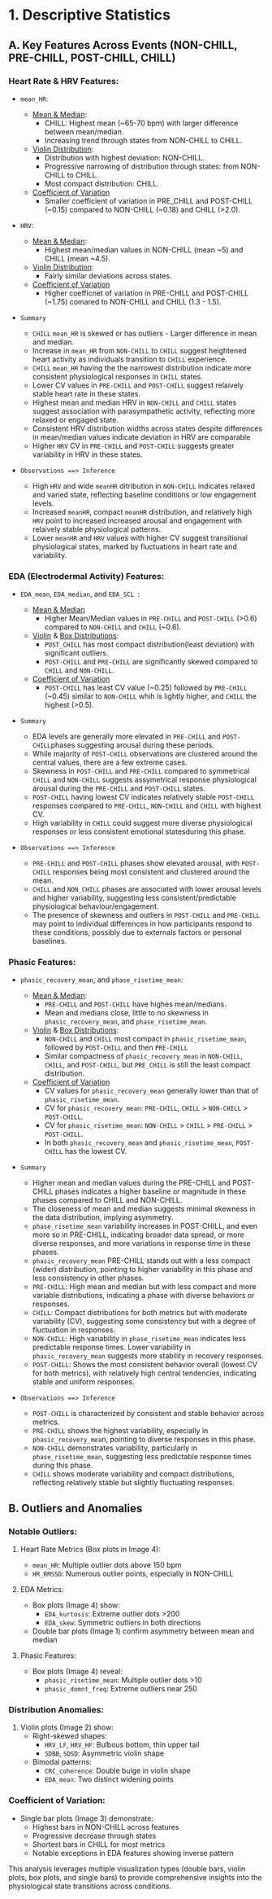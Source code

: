 # 1. Descriptive Statistics

## A. Key Features Across Events (NON-CHILL, PRE-CHILL, POST-CHILL, CHILL)

### Heart Rate & HRV Features:
- `mean_HR`:
  - [Mean & Median](./plots/features_mean_median.png):
    - CHILL: Highest mean (~65-70 bpm) with larger difference between mean/median.
    - Increasing trend through states from NON-CHILL to CHILL.
  - [Violin Distribution](./plots/features_violin_box.png):
    - Distribution with highest deviation: NON-CHILL.
    - Progressive narrowing of distribution through states: from NON-CHILL to CHILL.
    - Most compact distribution: CHILL.
  - [Coefficient of Variation](./plots/coefficient_of_variation.png)
    - Smaller coefficient of variation in PRE_CHILL and POST-CHILL (~0.15) compared to NON-CHILL (~0.18) and CHILL (>2.0).

- `HRV`:
  - [Mean & Median](./plots/features_mean_median.png):
    - Highest mean/median values in NON-CHILL (mean ~5) and CHILL (mean ~4.5).
  - [Violin Distribution](./plots/features_violin_box.png):
    - Fairly similar deviations across states.
  - [Coefficient of Variation](./plots/coefficient_of_variation.png)
    - Higher coefficnet of variation in PRE-CHILL and POST-CHILL (~1.75) comared to NON-CHILL and CHILL (1.3 - 1.5).

- `Summary`
  - `CHILL` `mean_HR` is skewed or has outliers - Larger difference in mean and median.
  - Increase in `mean_HR` from `NON-CHILL` to `CHILL` suggest heightened heart activity as individuals transition to `CHILL` experience.
  - `CHILL` `mean_HR` having the the narrowest distribution indicate more consistent physiological responses in `CHILL` states.
  - Lower CV values in `PRE-CHILL` and `POST-CHILL` suggest relaively stable heart rate in these states.
  - Highest mean and median HRV in  `NON-CHILL` and `CHILL` states suggest association with parasympathetic activity, reflecting more relaxed or engaged state.
  - Consistent HRV distribution widths across states despite differences in mean/median values indicate deviation in HRV are comparable
  - Higher `HRV` CV in `PRE-CHILL` and `POST-CHILL` suggests greater variability in HRV in these states.

- `Observations ==> Inference`
  - High `HRV` and wide `meanHR` ditribution in `NON-CHILL` indicates relaxed and varied state, reflecting baseline conditions or low engagement levels.
  - Increased `meanHR`, compact `meanHR` distribution, and relatively high `HRV` point to increased increased arousal and engagement with relaively stable physiological patterns.
  - Lower `meanHR` and `HRV` values with higher CV suggest transitional physiological states, marked by fluctuations in heart rate and variability.


### EDA (Electrodermal Activity) Features:
- `EDA_mean`, `EDA_median`, and `EDA_SCL `:
  - [Mean & Median](./plots/features_mean_median.png)
    - Higher Mean/Median values in `PRE-CHILL` and `POST-CHILL` (>0.6) compared to `NON-CHILL` and `CHILL` (~0.6).
  - [Violin](./plots/features_violin_box.png) & [Box Distributions](./plots/relevant_features_dist_box.png):
    - `POST_CHILL` has most compact distribution(least deviation) with significant outliers.
    - `POST-CHILL` and `PRE-CHILL` are significantly skewed compared to `CHILL` and `NON-CHILL`.
  - [Coefficient of Variation](./plots/coefficient_of_variation.png)
    - `POST-CHILL` has least CV value (~0.25) followed by `PRE-CHILL` (~0.45) similar to `NON-CHILL` whih is lightly higher, and `CHILL` the highest (>0.5).

- `Summary`
  - EDA levels are generally more elevated in `PRE-CHILL` and `POST-CHILL`phases suggesting arousal during these periods.
  - While majority of `POST-CHILL` observations are clustered around the central values, there are a few extreme cases.
  - Skewness in `POST-CHILL` and `PRE-CHILL` compared to symmetrical `CHILL` and `NON-CHILL` suggests assymetrical response physiological arousal during the `PRE-CHILL` and `POST-CHILL` states.
  - `POST-CHILL` having lowest CV indicates relatively stable `POST-CHILL` responses compared to `PRE-CHILL`, `NON-CHILL` and `CHILL` with highest CV.
  - High variability in `CHILL` could suggest more diverse physiological responses or less consistent emotional statesduring this phase.

- `Observations ==> Inference`
  - `PRE-CHILL` and `POST-CHILL` phases show elevated arousal, with `POST-CHILL` responses being most consistent and clustered around the mean.
  - `CHILL` and `NON_CHILL` phases are associated with lower arousal levels and higher variability, suggesting less consistent/predictable physiological behaviour/engagement.
  - The presence of skewness and outliers in `POST-CHILL` and `PRE-CHILL` may point to individual differences in how participants respond to these conditions, possibly due to externals factors or personal baselines.


### Phasic Features:
- `phasic_recovery_mean`, and `phase_risetime_mean`:
  - [Mean & Median](./plots/features_mean_median.png):
    - `PRE-CHILL` and `POST-CHILL` have highes mean/medians.
    - Mean and medians close, little to no skewness in `phasic_recovery_mean`, and `phase_risetime_mean`.
  - [Violin](./plots/features_violin_box.png) & [Box Distributions](./plots/relevant_features_dist_box.png):
    - `NON-CHILL` and `CHILL` most compact in `phasic_risetime_mean`, followed by
    `POST-CHILL` and then `PRE-CHILL`
    - Similar compactness of `phasic_recovery_mean` in `NON-CHILL`, `CHILL`, and `POST-CHILL`, but 
    `PRE_CHILL` is still the least compact distribution.
  - [Coefficient of Variation](./plots/coefficient_of_variation.png)
    - CV values for `phasic_recovery_mean` generally lower than 
    that of `phasic_risetime_mean`.
    - CV for `phasic_recovery_mean`: `PRE-CHILL`, `CHILL` > `NON-CHILL` > `POST-CHILL`. 
    - CV for `phasic_risetime_mean`: `NON-CHILL` > `CHILL` > `PRE-CHILL` > `POST-CHILL`. 
    - In both `phasic_recovery_mean` and `phasic_risetime_mean`, `POST-CHILL` 
    has the lowest CV.

- `Summary`
  - Higher mean and median values during the PRE-CHILL and POST-CHILL 
  phases indicates a higher baseline or magnitude in these phases 
  compared to CHILL and NON-CHILL.
  - The closeness of mean and median suggests minimal skewness in the 
  data distribution, implying asymmetry.
  - `phase_risetime_mean` variability increases in POST-CHILL, 
  and even more so in PRE-CHILL, indicating broader data spread, 
  or more diverse responses, and more variations in 
  response time in these phases.
  - `phasic_recovery_mean` PRE-CHILL stands out with a less 
  compact (wider) distribution, pointing to higher 
  variability in this phase and less consistency in other phases.
  - `PRE-CHILL`: High mean and median but with less compact 
  and more variable distributions, indicating a phase with 
  diverse behaviors or responses.
  - `CHILL`: Compact distributions for both metrics but with 
  moderate variability (CV), suggesting some consistency 
  but with a degree of fluctuation in responses.
  - `NON-CHILL`: High variability in `phase_risetime_mean` indicates 
  less predictable response times. Lower variability in 
  `phasic_recovery_mean` suggests more stability in recovery 
  responses.
  - `POST-CHILL`: Shows the most consistent behavior 
  overall (lowest CV for both metrics), with relatively 
  high central tendencies, indicating stable and uniform 
  responses.

- `Observations ==> Inference`
  - `POST-CHILL` is characterized by consistent and stable 
  behavior across metrics.
  - `PRE-CHILL` shows the highest variability, especially 
  in `phasic_recovery_mea`n, pointing to diverse responses 
  in this phase.
  - `NON-CHILL` demonstrates variability, particularly in 
  `phase_risetime_mean`, suggesting less predictable 
  response times during this phase.
  - `CHILL` shows moderate variability and compact 
  distributions, reflecting relatively stable but slightly 
  fluctuating responses.

## B. Outliers and Anomalies

### Notable Outliers:
1. Heart Rate Metrics (Box plots in Image 4):
   - `mean_HR`: Multiple outlier dots above 150 bpm
   - `HR_RMSSD`: Numerous outlier points, especially in NON-CHILL

2. EDA Metrics:
   - Box plots (Image 4) show:
     - `EDA_kurtosis`: Extreme outlier dots >200
     - `EDA_skew`: Symmetric outliers in both directions
   - Double bar plots (Image 1) confirm asymmetry between mean and median

3. Phasic Features:
   - Box plots (Image 4) reveal:
     - `phasic_risetime_mean`: Multiple outlier dots >10
     - `phasic_domnt_freq`: Extreme outliers near 250

### Distribution Anomalies:
1. Violin plots (Image 2) show:
   - Right-skewed shapes:
     - `HRV_LF`, `HRV_HF`: Bulbous bottom, thin upper tail
     - `SDBB`, `SDSD`: Asymmetric violin shape
   - Bimodal patterns:
     - `CRC_coherence`: Double bulge in violin shape
     - `EDA_mean`: Two distinct widening points

### Coefficient of Variation:
- Single bar plots (Image 3) demonstrate:
  - Highest bars in NON-CHILL across features
  - Progressive decrease through states
  - Shortest bars in CHILL for most metrics
  - Notable exceptions in EDA features showing inverse pattern

This analysis leverages multiple visualization types (double bars, violin plots, box plots, and single bars) to provide comprehensive insights into the physiological state transitions across conditions.